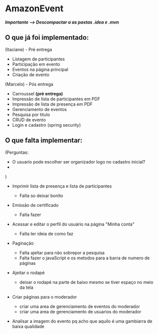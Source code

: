 # AmazonEvent
***Importante --> Descompactar a as pastas .idea e .mvn***

## O que já foi implementado:

(Itaciane) - Pré entrega
 - Listagem de participantes
 - Participação em evento
 - Eventos na página principal
 - Criação de evento
 
(Marcelo) - Pós entrega
 - Carroussel **(pré entrega)**
 - Impressão de lista de participantes em PDF
 - Impressão de lista de presença em PDF
 - Gerenciamento de eventos
 - Pesquisa por titulo
 - CRUD de evento
 - Login e cadastro (spring security)
 

## O que falta implementar:
(Perguntas: 
 - O usuario pode escolher ser organizador logo no cadastro inicial?
 - 

)
 - Imprimir lista de presença e lista de participantes
   - Falta so deixar bonito
   
 - Emissão de certificado
   - Falta fazer
 
 - Acessar e editar o perfil do usuário na página "Minha conta"
   - Falta ter ideia de como faz
 
 - Paginação
   - Falta ajeitar para não sobrepor a pesquisa
   - Falta fazer o javaScript e os metodos para a barra de numero de páginas
 
 - Ajeitar o rodapé
   - deixar o rodapé na parte de baixo mesmo se tiver espaço no meio da tela
   
 - Criar páginas para o moderador
   - criar uma area de gerenciamento de eventos do moderador
   - criar uma area de gerenciamento de usuarios do moderador

 - Analisar a imagem do evento pq acho que aquilo é uma gambiarra de baixa qualidade
